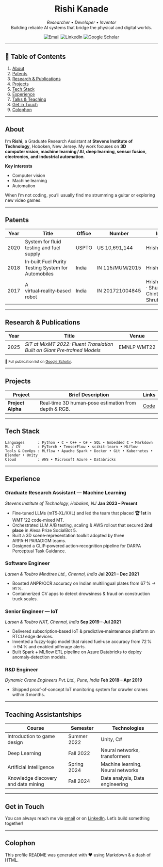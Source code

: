 <!-- ——— HEADER ——— -->

<h1 align="center">Rishi Kanade</h1>
<p align="center"><em>Researcher • Developer • Inventor</em><br>Building reliable AI systems that bridge the physical and digital worlds.</p>

<!-- Social / contact buttons -->

<p align="center">
  <a href="mailto:rishikanade@outlook.com"><img src="https://img.shields.io/badge/Email-rishikanade@outlook.com-informational?style=flat-square&logo=gmail" alt="Email"></a>
  <a href="https://www.linkedin.com/in/rishi-kanade-43723399/"><img src="https://img.shields.io/badge/LinkedIn-hrishikesh--kanade-0A66C2?style=flat-square&logo=linkedin" alt="LinkedIn"></a>
  <a href="https://scholar.google.com/citations?user=Xm7WY4QAAAAJ&hl=en"><img src="https://img.shields.io/badge/Google_Scholar-Profile-4285F4?style=flat-square&logo=googlescholar" alt="Google Scholar"></a>
</p>

---

## 📂 Table of Contents

1. [About](#about)
2. [Patents](#patents)
3. [Research & Publications](#research--publications)
4. [Projects](#projects)
5. [Tech Stack](#tech-stack)
6. [Experience](#experience)
7. [Talks & Teaching](#talks--teaching)
8. [Get in Touch](#get-in-touch)
9. [Colophon](#colophon)

---

## About

I’m **Rishi**, a Graduate Research Assistant at **Stevens Institute of Technology**, Hoboken, New Jersey. My work focuses on **3D computer vision, machine learning / AI, deep learning, sensor fusion, electronics, and industrial automation**.

**Key interests**

* Computer vision
* Machine learning
* Automation

When I’m not coding, you’ll usually find me strumming a guitar or exploring new video games.

---

## Patents

| Year | Title                                               | Office | Number          | Inventors                                                      |
| ---- | --------------------------------------------------- | ------ | --------------- | -------------------------------------------------------------- |
| 2020 | System for fluid testing and fuel supply            | USPTO  | US 10,691,144   | Hrishikesh Kanade                                              |
| 2018 | In‑built Fuel Purity Testing System for Automobiles | India  | IN 115/MUM/2015 | Hrishikesh Kanade                                              |
| 2017 | A virtual‑reality‑based robot                       | India  | IN 201721004845 | Hrishikesh Kanade · Shubham Kale · Chintan Shah · Shruti Danve |

---

## Research & Publications

| Year | Title                                                                     | Venue       |
| ---- | ------------------------------------------------------------------------- | ----------- |
| 2025 | *SIT at MixMT 2022: Fluent Translation Built on Giant Pre‑trained Models* | EMNLP WMT22 |

<sub>📒 Full publication list on <a href="https://scholar.google.com/citations?user=Xm7WY4QAAAAJ">Google Scholar</a>.</sub>

---

## Projects

| Project           | Brief Description                                    | Links                                                                         |
| ----------------- | ---------------------------------------------------- | ----------------------------------------------------------------------------- |
| **Project Alpha** | Real‑time 3D human‑pose estimation from depth & RGB. | [Code](https://github.com/rishik18/3D_task_guidance_and_scene_representation) |

---

## Tech Stack

```text
Languages      : Python • C • C++ • C# • SQL • Embedded C • Markdown
ML / CV        : PyTorch • TensorFlow • scikit‑learn • MLflow
Tools & DevOps : MLflow • Apache Spark • Docker • Git • Kubernetes • Blender • Unity
Cloud          : AWS • Microsoft Azure • Databricks
```

---

## Experience

### Graduate Research Assistant — Machine Learning

*Stevens Institute of Technology, Hoboken, NJ*
**Jan 2023 – Present**

* Fine‑tuned LLMs (mT5‑XL/XXL) and led the team that placed **🏆 1st** in WMT '22 code‑mixed MT.
* Orchestrated LLM A/B testing, scaling & AWS rollout that secured **2nd place** in Alexa Prize SocialBot 5.
* Built a 3D scene‑representation toolkit adopted by three ARPA‑H PARADIGM teams.
* Designed a CLIP‑powered action‑recognition pipeline for DARPA Perceptual Task Guidance.

### Software Engineer

*Larsen & Toubro Mindtree Ltd., Chennai, India*
**Jul 2021 – Dec 2021**

* Boosted ANPR/OCR accuracy on Indian multilingual plates from 67 % → 91 %.
* Containerized CV apps to detect drowsiness & fraud on construction truck scales.

### Senior Engineer — IoT

*Larsen & Toubro NXT, Chennai, India*
**Sep 2019 – Jul 2021**

* Delivered subscription‑based IoT & predictive‑maintenance platform on RTCU edge devices.
* Invented a fuzzy‑logic model that raised fuel‑use accuracy from 72 % → 94 % and enabled pilferage alerts.
* Built Spark + MLflow ETL pipeline on Azure Databricks to deploy anomaly‑detection models.

### R\&D Engineer

*Dynamic Crane Engineers Pvt. Ltd., Pune, India*
**Feb 2018 – Apr 2019**

* Shipped proof‑of‑concept IoT monitoring system for crawler cranes within 3 months.

---

## Teaching Assistantships

| Course            | Semester                                    | Technologies                                                                         |
| ----------------- | ---------------------------------------------------- | ----------------------------------------------------------------------------- |
| Introduction to game design | Summer 2022 | Unity, C# |
| Deep Learning | Fall 2022 | Neural networks, transformers|
| Artificial Intelligence | Spring 2024 | Machine learning, Neural networks |
| Knowledge discovery and data mining | Fall 2024 | Data analysis, Data engineering|

---

## Get in Touch

You can always reach me via [email](mailto:hkanade@stevens.edu) or on [LinkedIn](https://www.linkedin.com/in/rishi-kanade-43723399). Let’s build something together!

---

## Colophon

This profile README was generated with ❤️ using Markdown & a dash of HTML.
